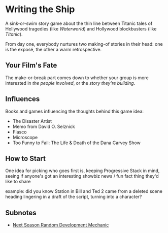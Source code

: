 # Writing the Ship

A sink-or-swim story game about the thin line between Titanic tales of Hollywood tragedies (like *Waterworld*) and Hollywood blockbusters (like *Titanic*).

From day one, everybody nurtures two making-of stories in their head: one is the exposé, the other a warm retrospective.

## Your Film's Fate

The make-or-break part comes down to whether your group is more interested in *the people involved*, or the *story they're building*.

## Influences

Books and games influencing the thoughts behind this game idea:

- The Disaster Artist
- Memo from David O. Selznick
- Fiasco
- Microscope
- Too Funny to Fail: The Life & Death of the Dana Carvey Show

## How to Start

One idea for picking who goes first is, keeping Progressive Stack in mind, seeing if anyone's got an interesting showbiz news / fun fact thing they'd like to share

example: did you know Station in Bill and Ted 2 came from a deleted scene heading lingering in a draft of the script, turning into a character?

## Subnotes

- [Next Season Random Development Mechanic](16589313-9d75-416a-8373-f7b1192d146c.md)
